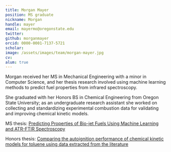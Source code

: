 ```yaml
---
title: Morgan Mayer
position: MS graduate
nickname: Morgan
handle: mayer
email: mayermo@oregonstate.edu
twitter:
github: morganmayer
orcid: 0000-0001-7137-5721
scholar:
image: /assets/images/team/morgan-mayer.jpg
cv:
alum: true
---
```

Morgan received her MS in Mechanical Engineering with a minor in Computer Science, and her thesis research involved using machine learning methods to predict fuel properties from infrared spectroscopy.

She graduated with her Honors BS in Chemical Engineering from Oregon State University; as an undergraduate research assistant she worked on collecting and standardizing experimental combustion data for validating and improving chemical kinetic models.

<i class="fas fa-book" aria-hidden="true"></i> MS thesis: [Predicting Properties of Bio-jet Fuels Using Machine Learning and ATR-FTIR Spectroscopy](https://ir.library.oregonstate.edu/concern/graduate_thesis_or_dissertations/2227mx36f?locale=en)

<i class="fas fa-book" aria-hidden="true"></i> Honors thesis: [Comparing the autoignition performance of chemical kinetic models for toluene using data extracted from the literature](https://ir.library.oregonstate.edu/concern/honors_college_theses/3b591f85q)

[Oregon State University]: http://oregonstate.edu/
[School of Mechanical, Industrial, and Manufacturing Engineering]: http://mime.oregonstate.edu
